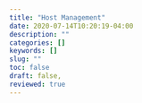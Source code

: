 ```yaml
---
title: "Host Management"
date: 2020-07-14T10:20:19-04:00
description: ""
categories: []
keywords: []
slug: ""
toc: false
draft: false,
reviewed: true
---
```



